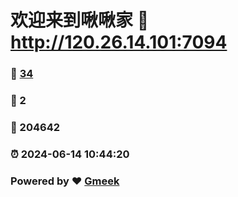 # 欢迎来到啾啾家 :link: http://120.26.14.101:7094 
### :page_facing_up: [34](http://120.26.14.101:7094/tag.html) 
### :speech_balloon: 2 
### :hibiscus: 204642 
### :alarm_clock: 2024-06-14 10:44:20 
### Powered by :heart: [Gmeek](https://github.com/Meekdai/Gmeek)
